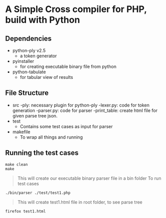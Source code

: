 # A Simple Cross compiler for PHP, build with Python

## Dependencies
- python-ply v2.5
    - a token generator
- pyinstaller 
    - for creating executable binary file from python
- python-tabulate 
    - for tabular view of results

## File Structure
- src
    -ply: necessary plugin for python-ply
    -lexer.py: code for token generation
    -parser.py: code for parser
    -print_table: create html file for given parse tree json. 
- test
    - Contains some test cases as input for parser
- makefile
    - To wrap all things and running

## Running the test cases
    
    make clean
    make

> This will create our executable binary parser file in a bin folder
> To run test cases

    ./bin/parser ./test/test1.php

> This will create test1.html file in root folder, to see parse tree
 
    firefox test1.html

